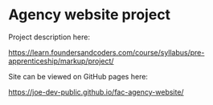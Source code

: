 # Agency website project

Project description here:

https://learn.foundersandcoders.com/course/syllabus/pre-apprenticeship/markup/project/

Site can be viewed on GitHub pages here:

https://joe-dev-public.github.io/fac-agency-website/
